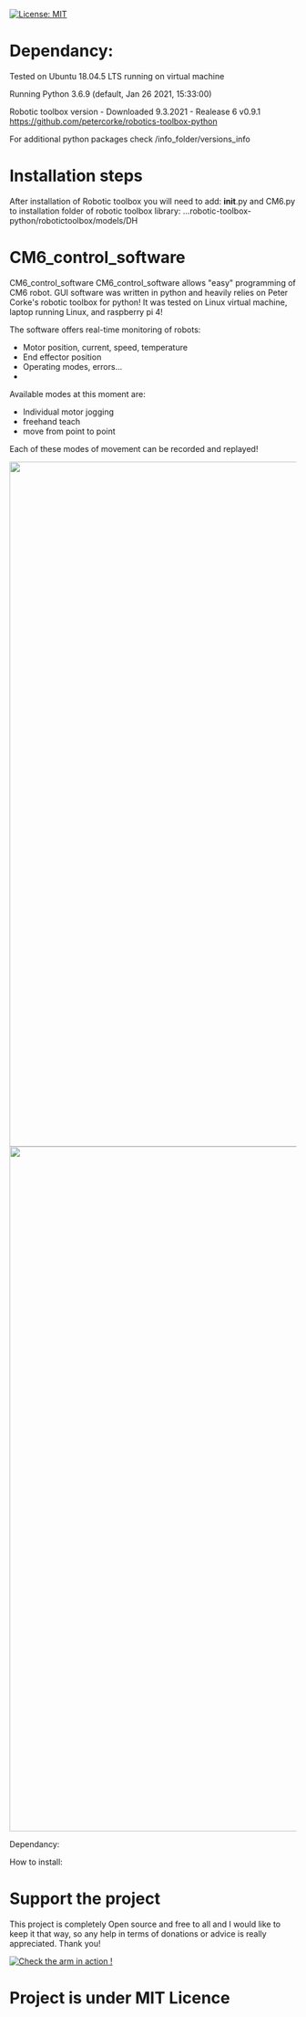 [![License: MIT](https://img.shields.io/badge/License-MIT-green.svg)](https://opensource.org/licenses/MIT)

# Dependancy:

Tested on Ubuntu 18.04.5 LTS running on virtual machine

Running Python 3.6.9 (default, Jan 26 2021, 15:33:00)

Robotic toolbox version - Downloaded 9.3.2021 - Realease 6 v0.9.1  https://github.com/petercorke/robotics-toolbox-python

For additional python packages check /info_folder/versions_info

# Installation steps

After installation of Robotic toolbox you will need to add:
__init__.py and CM6.py to installation folder of robotic toolbox library: 
...robotic-toolbox-python/robotictoolbox/models/DH



# CM6_control_software
CM6_control_software
CM6_control_software allows "easy" programming of CM6 robot. GUI software was written in python and heavily relies on Peter Corke's robotic toolbox for python! It was tested on Linux virtual machine, laptop running Linux, and raspberry pi 4!

The software offers real-time monitoring of robots:

* Motor position, current, speed, temperature
* End effector position
* Operating modes, errors...
* 
Available modes at this moment are:

* Individual motor jogging 
* freehand teach 
* move from point to point 

Each of these modes of movement can be recorded and replayed!

<img src="https://user-images.githubusercontent.com/30388414/125832896-2a89a1bf-fb66-4173-98a5-139b419b0507.png" width="1200"> 
<img src="https://user-images.githubusercontent.com/30388414/125832902-b11a0970-e8ef-4438-8df5-100ae0ac9608.png" width="1200"> 

Dependancy:


How to install:



# Support the project

This project is completely Open source and free to all and I would like to keep it that way, so any help 
in terms of donations or advice is really appreciated. Thank you!

[![Check the arm in action !](https://user-images.githubusercontent.com/30388414/86798915-a036ba00-c071-11ea-824d-4456f2cdf797.png)](https://paypal.me/PCrnjak?locale.x=en_US)

# Project is under MIT Licence
